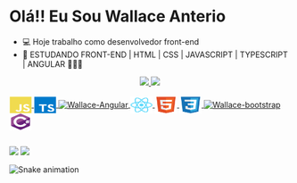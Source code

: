 # Olá!! Eu Sou Wallace Anterio
- 💻 Hoje trabalho como desenvolvedor front-end
- 🌱 ESTUDANDO FRONT-END | HTML | CSS | JAVASCRIPT | TYPESCRIPT | ANGULAR 🚀🚀🚀

<div align="center">
  <a href="https://github.com/WallaceAnterio">
  <img height="180em" src="https://github-readme-stats.vercel.app/api?username=WallaceAnterio&show_icons=true&theme=dracula&include_all_commits=true&count_private=true"/>
  <img height="180em" src="https://github-readme-stats.vercel.app/api/top-langs/?username=WallaceAnterio&layout=compact&langs_count=7&theme=dracula"/>
</div>
  
  <div style="display: inline_block"><br>
  <img align="center" alt="Wallace-Js" height="30" width="40" src="https://raw.githubusercontent.com/devicons/devicon/master/icons/javascript/javascript-plain.svg">
  <img align="center" alt="Wallace-Ts" height="30" width="40" src="https://raw.githubusercontent.com/devicons/devicon/master/icons/typescript/typescript-plain.svg">
  <img align="center" alt="Wallace-Angular" height="30" width="40" src="https://cdn.jsdelivr.net/gh/devicons/devicon/icons/angularjs/angularjs-original.svg" />
  <img align="center" alt="Wallace-React" height="30" width="40" src="https://raw.githubusercontent.com/devicons/devicon/master/icons/react/react-original.svg">
  <img align="center" alt="Wallace-HTML" height="30" width="40" src="https://raw.githubusercontent.com/devicons/devicon/master/icons/html5/html5-original.svg">
  <img align="center" alt="Wallace-CSS" height="30" width="40" src="https://raw.githubusercontent.com/devicons/devicon/master/icons/css3/css3-original.svg">
  <img align="center" alt="Wallace-bootstrap"  height="30" width="40" src="https://cdn.jsdelivr.net/gh/devicons/devicon/icons/bootstrap/bootstrap-original.svg" />
  <img align="center" alt="Wallace-Csharp" height="30" width="40" src="https://raw.githubusercontent.com/devicons/devicon/master/icons/csharp/csharp-original.svg">
 
<!--   <img align="right" alt="Wallace-pic" height="150" style="border-radius:50px;" src="https://media.discordapp.net/attachments/639956127056134178/890373478988013628/Publicacoes_Instagram_1_1.png?width=676&height=676"> -->
</div>
  
  ##
  
  <div> 
  <a href = "mailto:wallacesanterio@gmail.com"><img src="https://img.shields.io/badge/-Gmail-%23333?style=for-the-badge&logo=gmail&logoColor=white" target="_blank"></a>
  <a href="https://www.linkedin.com/in/wallaceanterio/" target="_blank"><img src="https://img.shields.io/badge/-LinkedIn-%230077B5?style=for-the-badge&logo=linkedin&logoColor=white" target="_blank"></a> 

  ![Snake animation](https://github.com/WallaceAnterio/WallaceAnterio/blob/output/github-contribution-grid-snake.svg)
 
</div>
  

